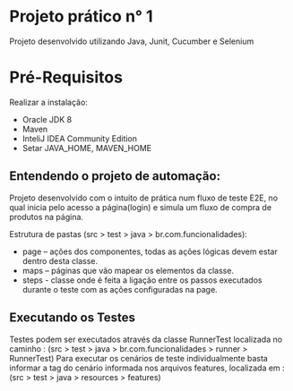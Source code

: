 # Projeto prático n° 1

Projeto desenvolvido utilizando Java, Junit, Cucumber e Selenium

# Pré-Requisitos 

Realizar a instalação:
- Oracle JDK 8
- Maven
- InteliJ IDEA Community Edition
- Setar JAVA_HOME, MAVEN_HOME

## Entendendo o projeto de automação:

Projeto desenvolvido com o intuito de prática num fluxo de teste E2E, no qual inicia pelo acesso a página(login) e simula um fluxo de compra de produtos na página.

Estrutura de pastas (src > test > java > br.com.funcionalidades):
- page – ações dos componentes, todas as ações lógicas devem estar dentro desta classe. 
- maps – páginas que vão mapear os elementos da classe.
- steps - classe onde é feita a ligação entre os passos executados durante o teste com as ações configuradas na page.

## Executando os Testes

Testes podem ser executados através da classe RunnerTest localizada no caminho : (src > test > java > br.com.funcionalidades > runner > RunnerTest) 
Para executar os cenários de teste individualmente basta informar a tag do cenário informada nos arquivos features, localizada em : (src > test > java > resources > features)
